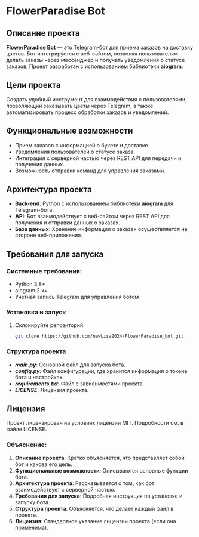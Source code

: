 # FlowerParadise Bot

## Описание проекта
**FlowerParadise Bot** — это Telegram-бот для приема заказов на доставку цветов. Бот интегрируется с веб-сайтом, позволяя пользователям делать заказы через мессенджер и получать уведомления о статусе заказов. Проект разработан с использованием библиотеки **aiogram**.

## Цели проекта
Создать удобный инструмент для взаимодействия с пользователями, позволяющий заказывать цветы через Telegram, а также автоматизировать процесс обработки заказов и уведомлений.

## Функциональные возможности
- Прием заказов с информацией о букете и доставке.
- Уведомления пользователей о статусе заказа.
- Интеграция с серверной частью через REST API для передачи и получения данных.
- Возможность отправки команд для управления заказами.

## Архитектура проекта
- **Back-end**: Python с использованием библиотеки **aiogram** для Telegram-бота.
- **API**: Бот взаимодействует с веб-сайтом через REST API для получения и отправки данных о заказах.
- **База данных**: Хранение информации о заказах осуществляется на стороне веб-приложения.

## Требования для запуска
### Системные требования:
- Python 3.8+
- aiogram 2.x+
- Учетная запись Telegram для управления ботом

### Установка и запуск
1. Склонируйте репозиторий:
   ```bash
   git clone https://github.com/newLisa2024/FlowerParadise_bot.git
### Структура проекта
- **_main.py_**: Основной файл для запуска бота.
- _**config.py**_: Файл конфигурации, где хранится информация о токене бота и настройках.
- **_requirements.txt_**: Файл с зависимостями проекта.
- **_LICENSE_**: Лицензия проекта.
## Лицензия
Проект лицензирован на условиях лицензии MIT. Подробности см. в файле LICENSE.


### Объяснение:

1. **Описание проекта**: Кратко объясняется, что представляет собой бот и какова его цель.
2. **Функциональные возможности**: Описываются основные функции бота.
3. **Архитектура проекта**: Рассказывается о том, как бот взаимодействует с серверной частью.
4. **Требования для запуска**: Подробная инструкция по установке и запуску бота.
5. **Структура проекта**: Объясняется, что делает каждый файл в проекте.
6. **Лицензия**: Стандартное указание лицензии проекта (если она применима).

